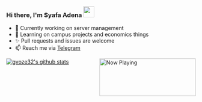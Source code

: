 ### Hi there, I'm Syafa Adena <img src="https://github.com/TheDudeThatCode/TheDudeThatCode/blob/master/Assets/Hi.gif" width="29px">

- 🔭 Currently working on server management
- 🌱 Learning on campus projects and economics things
- ✨ Pull requests and issues are welcome
- 📫 Reach me via [Telegram](https://t.me/gvoze32v2)

<a href="https://now-playing-gvoze32.vercel.app/api/now-playing">
    <img src="https://now-playing-gvoze32.vercel.app/api/now-playing" align="right" width="256" height="100" alt="Now Playing">
</a>

[![gvoze32's github stats](https://github-readme-stats.vercel.app/api?username=gvoze32&title_color=333&text_color=777&show_icons=true&icon_color=333)](https://github.com/gvoze32)
